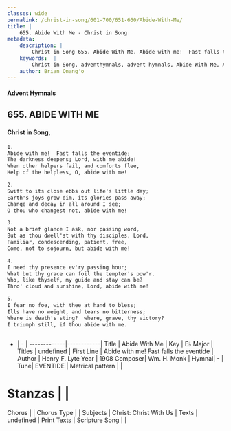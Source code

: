 ```yaml
---
classes: wide
permalink: /christ-in-song/601-700/651-660/Abide-With-Me/
title: |
    655. Abide With Me - Christ in Song
metadata:
    description: |
        Christ in Song 655. Abide With Me. Abide with me!  Fast falls the eventide; The darkness deepens; Lord, with me abide! When other helpers fail, and comforts flee, Help of the helpless, O, abide with me!
    keywords:  |
        Christ in Song, adventhymnals, advent hymnals, Abide With Me, Abide with me!  Fast falls the eventide. 
    author: Brian Onang'o
---
```


#### Advent Hymnals
## 655. ABIDE WITH ME
####  Christ in Song,

```txt
1.
Abide with me!  Fast falls the eventide;
The darkness deepens; Lord, with me abide!
When other helpers fail, and comforts flee,
Help of the helpless, O, abide with me!

2.
Swift to its close ebbs out life's little day;
Earth's joys grow dim, its glories pass away;
Change and decay in all around I see;
O thou who changest not, abide with me!

3.
Not a brief glance I ask, nor passing word,
But as thou dwell'st with thy disciples, Lord,
Familiar, condescending, patient, free,
Come, not to sojourn, but abide with me!

4.
I need thy presence ev'ry passing hour;
What but thy grace can foil the tempter's pow'r.
Who, like thyself, my guide and stay can be?
Thro' cloud and sunshine, Lord, abide with me!

5.
I fear no foe, with thee at hand to bless;
Ills have no weight, and tears no bitterness;
Where is death's sting?  where, grave, thy victory?
I triumph still, if thou abide with me.



```

- |   -  |
-------------|------------|
Title | Abide With Me |
Key | E♭ Major |
Titles | undefined |
First Line | Abide with me!  Fast falls the eventide |
Author | Henry F. Lyte
Year | 1908
Composer| Wm. H. Monk |
Hymnal|  - |
Tune| EVENTIDE |
Metrical pattern | |
# Stanzas |  |
Chorus |  |
Chorus Type |  |
Subjects | Christ: Christ With Us |
Texts | undefined |
Print Texts | 
Scripture Song |  |
    
